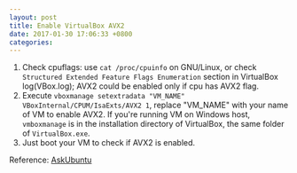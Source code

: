 ```yaml
---
layout: post
title: Enable VirtualBox AVX2
date: 2017-01-30 17:06:33 +0800
categories: 
---
```


1. Check cpuflags: use `cat /proc/cpuinfo` on GNU/Linux, 
  or check `Structured Extended Feature Flags Enumeration` section 
  in VirtualBox log(VBox.log); AVX2 could be enabled only if cpu has AVX2 flag.
2. Execute  `vboxmanage setextradata "VM_NAME" VBoxInternal/CPUM/IsaExts/AVX2 1`,
   replace "VM_NAME" with your name of VM to enable AVX2. If you're running VM on 
   Windows host, `vmboxmanage` is in the installation directory of VirtualBox,
   the same folder of `VirtualBox.exe`.
3. Just boot your VM to check if AVX2 is enabled.

Reference: [AskUbuntu](http://askubuntu.com/questions/699077/how-to-enable-avx2-extensions-on-a-ubuntu-guest-in-virtualbox-5)